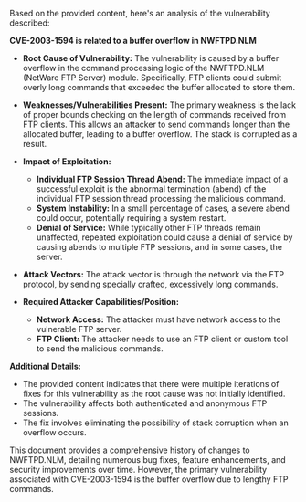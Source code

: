 Based on the provided content, here's an analysis of the vulnerability described:

**CVE-2003-1594 is related to a buffer overflow in NWFTPD.NLM**

*   **Root Cause of Vulnerability:** The vulnerability is caused by a buffer overflow in the command processing logic of the NWFTPD.NLM (NetWare FTP Server) module. Specifically, FTP clients could submit overly long commands that exceeded the buffer allocated to store them.

*   **Weaknesses/Vulnerabilities Present:** The primary weakness is the lack of proper bounds checking on the length of commands received from FTP clients. This allows an attacker to send commands longer than the allocated buffer, leading to a buffer overflow. The stack is corrupted as a result.

*   **Impact of Exploitation:**
    *   **Individual FTP Session Thread Abend:** The immediate impact of a successful exploit is the abnormal termination (abend) of the individual FTP session thread processing the malicious command.
    *   **System Instability:** In a small percentage of cases, a severe abend could occur, potentially requiring a system restart.
    *   **Denial of Service:** While typically other FTP threads remain unaffected, repeated exploitation could cause a denial of service by causing abends to multiple FTP sessions, and in some cases, the server.

*   **Attack Vectors:** The attack vector is through the network via the FTP protocol, by sending specially crafted, excessively long commands.
*   **Required Attacker Capabilities/Position:**
    *   **Network Access:** The attacker must have network access to the vulnerable FTP server.
    *   **FTP Client:** The attacker needs to use an FTP client or custom tool to send the malicious commands.

**Additional Details:**
* The provided content indicates that there were multiple iterations of fixes for this vulnerability as the root cause was not initially identified.
* The vulnerability affects both authenticated and anonymous FTP sessions.
* The fix involves eliminating the possibility of stack corruption when an overflow occurs.

This document provides a comprehensive history of changes to NWFTPD.NLM, detailing numerous bug fixes, feature enhancements, and security improvements over time. However, the primary vulnerability associated with CVE-2003-1594 is the buffer overflow due to lengthy FTP commands.